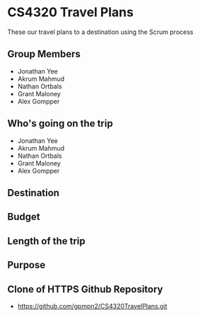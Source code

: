 # CS4320 Travel Plans
These our travel plans to a destination using the Scrum process

## Group Members
  * Jonathan Yee
  * Akrum Mahmud
  * Nathan Ortbals
  * Grant Maloney
  * Alex Gompper
  
  ## Who's going on the trip
  * Jonathan Yee
  * Akrum Mahmud
  * Nathan Ortbals
  * Grant Maloney
  * Alex Gompper
  
  ## Destination
  
  ## Budget
  
  ## Length of the trip
  
  ## Purpose
  
  ## Clone of HTTPS Github Repository
  * https://github.com/gpmpn2/CS4320TravelPlans.git
  
